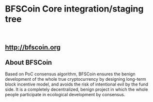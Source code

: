 BFSCoin Core integration/staging tree</br>
</br>
=========================================================================
http://bfscoin.org</br>
</br>
About BFSCoin</br>
-------------------------------------------------------------------------
Based on PoC consensus algorithm, BFSCoin ensures the benign development of the whole true cryptocurrency by designing long-term block incentive model, and avoids the risk of intentional
evil by the fund side. It is a completely decentralized, benign project in which the whole people participate in ecological development by consensus.</br>

